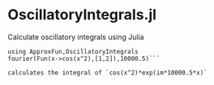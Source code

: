 # OscillatoryIntegrals.jl
Calculate oscillatory integrals using Julia


```
using ApproxFun,OscillatoryIntegrals
fourier(Fun(x->cos(x^2),[1,2]),10000.5)```

calculates the integral of `cos(x^2)*exp(im*10000.5*x)`
